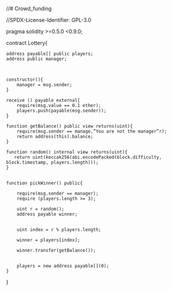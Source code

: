 //# Crowd_funding

//SPDX-License-Identifier: GPL-3.0

pragma solidity >=0.5.0 <0.9.0;

contract Lottery{

    address payable[] public players;
    address public manager;



    constructor(){
        manager = msg.sender;
    }

    receive () payable external{
        require(msg.value == 0.1 ether);
        players.push(payable(msg.sender));
    }

    function getBalance() public view returns(uint){
        require(msg.sender == manage,”You are not the manager”r);
        return address(this).balance;
    }

    function random() internal view returns(uint){
       return uint(keccak256(abi.encodePacked(block.difficulty, block.timestamp, players.length)));
    }


    function pickWinner() public{

        require(msg.sender == manager);
        require (players.length >= 3);

        uint r = random();
        address payable winner;


        uint index = r % players.length;

        winner = players[index];

        winner.transfer(getBalance());


        players = new address payable[](0);
    }

}


